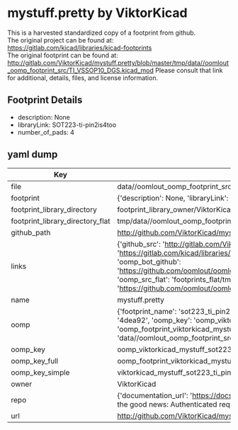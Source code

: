 # mystuff.pretty by ViktorKicad  
This is a harvested standardized copy of a footprint from github.  
The original project can be found at:  
https://gitlab.com/kicad/libraries/kicad-footprints  
The original footprint can be found at:
http://gitlab.com/ViktorKicad/mystuff.pretty/blob/master/tmp/data//oomlout_oomp_footprint_src/TI_VSSOP10_DGS.kicad_mod
Please consult that link for additional, details, files, and license information.  
## Footprint Details
* description: None  
* libraryLink: SOT223-ti-pin2is4too  
* number_of_pads: 4  
## yaml dump  
| Key | Value |  
| --- | --- |  
| file | data//oomlout_oomp_footprint_src/mystuff.pretty/SOT223-ti-pin2is4too.kicad_mod |  
| footprint | {'description': None, 'libraryLink': 'SOT223-ti-pin2is4too', 'number_of_pads': 4} |  
| footprint_library_directory | footprint_library_owner/ViktorKicad_mystuff.pretty |  
| footprint_library_directory_flat | tmp/data//oomlout_oomp_footprint_src/footprints_flat/viktorkicad_mystuff_sot223_ti_pin2is4too/working |  
| github_path | http://github.com/ViktorKicad/mystuff.pretty/blob/master/tmp/data//oomlout_oomp_footprint_src/SOT223-ti-pin2is4too.kicad_mod |  
| links | {'github_src': 'http://gitlab.com/ViktorKicad/mystuff.pretty/blob/master/tmp/data//oomlout_oomp_footprint_src/TI_VSSOP10_DGS.kicad_mod', 'github_src_repo': 'https://gitlab.com/kicad/libraries/kicad-footprints', 'oomp_bot': 'tmp/data//oomlout_oomp_footprint_src/footprints/viktorkicad_mystuff_sot223_ti_pin2is4too/working', 'oomp_bot_github': 'https://github.com/oomlout/oomlout_oomp_footprint_bot/tree/main/tmp/data//oomlout_oomp_footprint_src/footprints/viktorkicad_mystuff_sot223_ti_pin2is4too/working', 'oomp_src_flat': 'footprints_flat/tmp/data//oomlout_oomp_footprint_src/footprints_flat/viktorkicad_mystuff_sot223_ti_pin2is4too/working', 'oomp_src_flat_github': 'https://github.com/oomlout/oomlout_oomp_footprint_src/tree/main/tmp/data//oomlout_oomp_footprint_src/footprints_flat/viktorkicad_mystuff_sot223_ti_pin2is4too/working'} |  
| name | mystuff.pretty |  
| oomp | {'footprint_name': 'sot223_ti_pin2is4too', 'library_name': 'mystuff', 'md5': '4dea920c033b90387c583dca8ca2c79f', 'md5_10': '4dea920c03', 'md5_5': '4dea9', 'md5_6': '4dea92', 'oomp_key': 'oomp_viktorkicad_mystuff_sot223_ti_pin2is4too', 'oomp_key_extra': 'oomp_footprint_viktorkicad_mystuff_sot223_ti_pin2is4too', 'oomp_key_full': 'oomp_footprint_viktorkicad_mystuff_sot223_ti_pin2is4too_4dea92', 'oomp_key_simple': 'viktorkicad_mystuff_sot223_ti_pin2is4too', 'original_filename': 'data//oomlout_oomp_footprint_src/mystuff.pretty/SOT223-ti-pin2is4too.kicad_mod', 'owner_name': 'viktorkicad'} |  
| oomp_key | oomp_viktorkicad_mystuff_sot223_ti_pin2is4too |  
| oomp_key_full | oomp_footprint_viktorkicad_mystuff_sot223_ti_pin2is4too |  
| oomp_key_simple | viktorkicad_mystuff_sot223_ti_pin2is4too |  
| owner | ViktorKicad |  
| repo | {'documentation_url': 'https://docs.github.com/rest/overview/resources-in-the-rest-api#rate-limiting', 'message': "API rate limit exceeded for 84.66.142.224. (But here's the good news: Authenticated requests get a higher rate limit. Check out the documentation for more details.)"} |  
| url | http://github.com/ViktorKicad/mystuff.pretty |  

